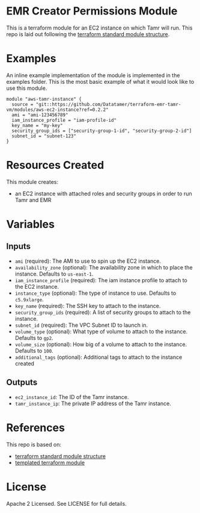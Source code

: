 # EMR Creator Permissions Module
This is a terraform module for an EC2 instance on which Tamr will run.
This repo is laid out following the [terraform standard module structure](https://www.terraform.io/docs/modules/index.html#standard-module-structure).

# Examples
An inline example implementation of the module is implemented in the examples folder.
This is the most basic example of what it would look like to use this module.

```
module "aws-tamr-instance" {
  source = "git::https://github.com/Datatamer/terraform-emr-tamr-vm/modules/aws-ec2-instance?ref=0.2.2"
  ami = "ami-123456789"
  iam_instance_profile = "iam-profile-id"
  key_name = "my-key"
  security_group_ids = ["security-group-1-id", "security-group-2-id"]
  subnet_id = "subnet-123"
}
```

# Resources Created
This module creates:
* an EC2 instance with attached roles and security groups in order to run Tamr and EMR

# Variables
## Inputs
* `ami` (required): The AMI to use to spin up the EC2 instance.
* `availability_zone` (optional): The availability zone in which to place the instance. Defaults to `us-east-1`.
* `iam_instance_profile` (required): The iam instance profile to attach to the EC2 instance.
* `instance_type` (optional): The type of instance to use. Defaults to `c5.9xlarge`.
* `key_name` (required): The SSH key to attach to the instance.
* `security_group_ids` (required): A list of security groups to attach to the instance.
* `subnet_id` (required): The VPC Subnet ID to launch in.
* `volume_type` (optional): What type of volume to attach to the instance. Defaults to `gp2`.
* `volume_size` (optional): How big of a volume to attach to the instance. Defaults to `100`.
* `additional_tags` (optional): Additional tags to attach to the instance created

## Outputs
* `ec2_instance_id`: The ID of the Tamr instance.
* `tamr_instance_ip`: The private IP address of the Tamr instance.


# References
This repo is based on:
* [terraform standard module structure](https://www.terraform.io/docs/modules/index.html#standard-module-structure)
* [templated terraform module](https://github.com/tmknom/template-terraform-module)

# License
Apache 2 Licensed. See LICENSE for full details.
